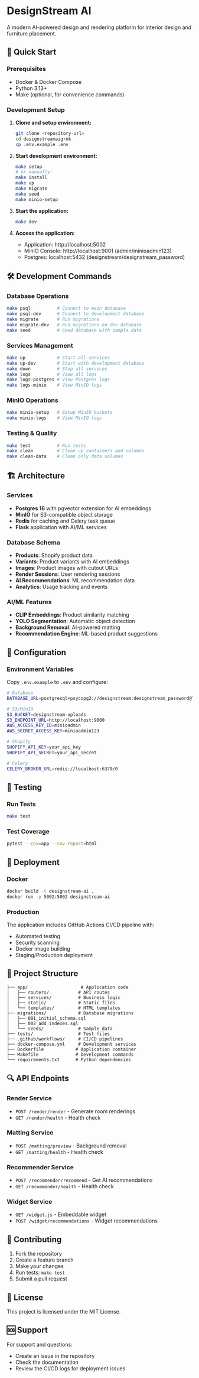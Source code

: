 # DesignStream AI

A modern AI-powered design and rendering platform for interior design and furniture placement.

## 🚀 Quick Start

### Prerequisites

- Docker & Docker Compose
- Python 3.13+
- Make (optional, for convenience commands)

### Development Setup

1. **Clone and setup environment:**
   ```bash
   git clone <repository-url>
   cd designstreamaigrok
   cp .env.example .env
   ```

2. **Start development environment:**
   ```bash
   make setup
   # or manually:
   make install
   make up
   make migrate
   make seed
   make minio-setup
   ```

3. **Start the application:**
   ```bash
   make dev
   ```

4. **Access the application:**
   - Application: http://localhost:5002
   - MinIO Console: http://localhost:9001 (admin/minioadmin123)
   - Postgres: localhost:5432 (designstream/designstream_password)

## 🛠️ Development Commands

### Database Operations
```bash
make psql          # Connect to main database
make psql-dev      # Connect to development database
make migrate       # Run migrations
make migrate-dev   # Run migrations on dev database
make seed          # Seed database with sample data
```

### Services Management
```bash
make up            # Start all services
make up-dev        # Start with development database
make down          # Stop all services
make logs          # View all logs
make logs-postgres # View Postgres logs
make logs-minio    # View MinIO logs
```

### MinIO Operations
```bash
make minio-setup   # Setup MinIO buckets
make minio-logs    # View MinIO logs
```

### Testing & Quality
```bash
make test          # Run tests
make clean         # Clean up containers and volumes
make clean-data    # Clean only data volumes
```

## 🏗️ Architecture

### Services
- **Postgres 16** with pgvector extension for AI embeddings
- **MinIO** for S3-compatible object storage
- **Redis** for caching and Celery task queue
- **Flask** application with AI/ML services

### Database Schema
- **Products**: Shopify product data
- **Variants**: Product variants with AI embeddings
- **Images**: Product images with cutout URLs
- **Render Sessions**: User rendering sessions
- **AI Recommendations**: ML recommendation data
- **Analytics**: Usage tracking and events

### AI/ML Features
- **CLIP Embeddings**: Product similarity matching
- **YOLO Segmentation**: Automatic object detection
- **Background Removal**: AI-powered matting
- **Recommendation Engine**: ML-based product suggestions

## 🔧 Configuration

### Environment Variables
Copy `.env.example` to `.env` and configure:

```bash
# Database
DATABASE_URL=postgresql+psycopg2://designstream:designstream_password@localhost:5432/designstreamdb

# S3/MinIO
S3_BUCKET=designstream-uploads
S3_ENDPOINT_URL=http://localhost:9000
AWS_ACCESS_KEY_ID=minioadmin
AWS_SECRET_ACCESS_KEY=minioadmin123

# Shopify
SHOPIFY_API_KEY=your_api_key
SHOPIFY_API_SECRET=your_api_secret

# Celery
CELERY_BROKER_URL=redis://localhost:6379/0
```

## 🧪 Testing

### Run Tests
```bash
make test
```

### Test Coverage
```bash
pytest --cov=app --cov-report=html
```

## 🚀 Deployment

### Docker
```bash
docker build -t designstream-ai .
docker run -p 5002:5002 designstream-ai
```

### Production
The application includes GitHub Actions CI/CD pipeline with:
- Automated testing
- Security scanning
- Docker image building
- Staging/Production deployment

## 📁 Project Structure

```
├── app/                    # Application code
│   ├── routers/           # API routes
│   ├── services/          # Business logic
│   ├── static/            # Static files
│   └── templates/         # HTML templates
├── migrations/            # Database migrations
│   ├── 001_initial_schema.sql
│   ├── 002_add_indexes.sql
│   └── seeds/             # Sample data
├── tests/                 # Test files
├── .github/workflows/     # CI/CD pipelines
├── docker-compose.yml     # Development services
├── Dockerfile            # Application container
├── Makefile              # Development commands
└── requirements.txt      # Python dependencies
```

## 🔍 API Endpoints

### Render Service
- `POST /render/render` - Generate room renderings
- `GET /render/health` - Health check

### Matting Service
- `POST /matting/preview` - Background removal
- `GET /matting/health` - Health check

### Recommender Service
- `POST /recommender/recommend` - Get AI recommendations
- `GET /recommender/health` - Health check

### Widget Service
- `GET /widget.js` - Embeddable widget
- `POST /widget/recommendations` - Widget recommendations

## 🤝 Contributing

1. Fork the repository
2. Create a feature branch
3. Make your changes
4. Run tests: `make test`
5. Submit a pull request

## 📄 License

This project is licensed under the MIT License.

## 🆘 Support

For support and questions:
- Create an issue in the repository
- Check the documentation
- Review the CI/CD logs for deployment issues

